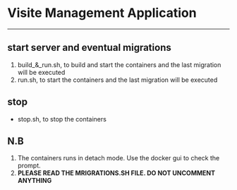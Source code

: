 # Visite Management Application

---

## start server and eventual migrations

1. build_&_run.sh,  to build and start the containers and the last migration will be executed
2. run.sh, to start the containers and the last migration will be executed

## stop

- stop.sh, to stop the containers

## N.B

1. The containers runs in detach mode. Use the docker gui to check the prompt.
2. **PLEASE READ THE MRIGRATIONS.SH FILE. DO NOT UNCOMMENT ANYTHING**

